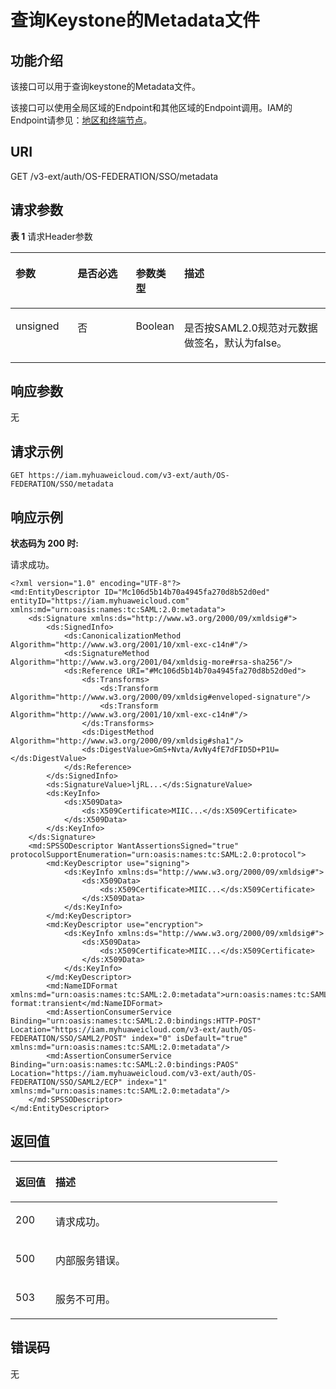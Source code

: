 # 查询Keystone的Metadata文件<a name="iam_13_0503"></a>

## 功能介绍<a name="zh-cn_topic_0224276972_section19917132312500"></a>

该接口可以用于查询keystone的Metadata文件。

该接口可以使用全局区域的Endpoint和其他区域的Endpoint调用。IAM的Endpoint请参见：[地区和终端节点](https://developer.huaweicloud.com/endpoint?IAM)。

## URI<a name="zh-cn_topic_0224276972_section13918162335012"></a>

GET /v3-ext/auth/OS-FEDERATION/SSO/metadata

## 请求参数<a name="zh-cn_topic_0224276972_section8918172311508"></a>

**表 1**  请求Header参数

<a name="zh-cn_topic_0224276972_HeaderParameter"></a>
<table><thead align="left"><tr id="zh-cn_topic_0224276972_row1991918233507"><th class="cellrowborder" valign="top" width="20%" id="mcps1.2.5.1.1"><p id="zh-cn_topic_0224276972_p19204231504"><a name="zh-cn_topic_0224276972_p19204231504"></a><a name="zh-cn_topic_0224276972_p19204231504"></a>参数</p>
</th>
<th class="cellrowborder" valign="top" width="20%" id="mcps1.2.5.1.2"><p id="zh-cn_topic_0224276972_p792116238508"><a name="zh-cn_topic_0224276972_p792116238508"></a><a name="zh-cn_topic_0224276972_p792116238508"></a>是否必选</p>
</th>
<th class="cellrowborder" valign="top" width="10%" id="mcps1.2.5.1.3"><p id="zh-cn_topic_0224276972_p18921202365015"><a name="zh-cn_topic_0224276972_p18921202365015"></a><a name="zh-cn_topic_0224276972_p18921202365015"></a>参数类型</p>
</th>
<th class="cellrowborder" valign="top" width="50%" id="mcps1.2.5.1.4"><p id="zh-cn_topic_0224276972_p159226237506"><a name="zh-cn_topic_0224276972_p159226237506"></a><a name="zh-cn_topic_0224276972_p159226237506"></a>描述</p>
</th>
</tr>
</thead>
<tbody><tr id="zh-cn_topic_0224276972_row0919823205010"><td class="cellrowborder" valign="top" width="20%" headers="mcps1.2.5.1.1 "><p id="zh-cn_topic_0224276972_p692222305015"><a name="zh-cn_topic_0224276972_p692222305015"></a><a name="zh-cn_topic_0224276972_p692222305015"></a>unsigned</p>
</td>
<td class="cellrowborder" valign="top" width="20%" headers="mcps1.2.5.1.2 "><p id="zh-cn_topic_0224276972_p10923112365015"><a name="zh-cn_topic_0224276972_p10923112365015"></a><a name="zh-cn_topic_0224276972_p10923112365015"></a>否</p>
</td>
<td class="cellrowborder" valign="top" width="10%" headers="mcps1.2.5.1.3 "><p id="zh-cn_topic_0224276972_p092312311507"><a name="zh-cn_topic_0224276972_p092312311507"></a><a name="zh-cn_topic_0224276972_p092312311507"></a>Boolean</p>
</td>
<td class="cellrowborder" valign="top" width="50%" headers="mcps1.2.5.1.4 "><p id="zh-cn_topic_0224276972_p4923823145016"><a name="zh-cn_topic_0224276972_p4923823145016"></a><a name="zh-cn_topic_0224276972_p4923823145016"></a>是否按SAML2.0规范对元数据做签名，默认为false。</p>
</td>
</tr>
</tbody>
</table>

## 响应参数<a name="zh-cn_topic_0224276972_section10924523115013"></a>

无

## 请求示例<a name="zh-cn_topic_0224276972_section592414239501"></a>

```
GET https://iam.myhuaweicloud.com/v3-ext/auth/OS-FEDERATION/SSO/metadata
```

## 响应示例<a name="zh-cn_topic_0224276972_section15925192319505"></a>

**状态码为 200 时:**

请求成功。

```
<?xml version="1.0" encoding="UTF-8"?>
<md:EntityDescriptor ID="Mc106d5b14b70a4945fa270d8b52d0ed" entityID="https://iam.myhuaweicloud.com" xmlns:md="urn:oasis:names:tc:SAML:2.0:metadata">
    <ds:Signature xmlns:ds="http://www.w3.org/2000/09/xmldsig#">
        <ds:SignedInfo>
            <ds:CanonicalizationMethod Algorithm="http://www.w3.org/2001/10/xml-exc-c14n#"/>
            <ds:SignatureMethod Algorithm="http://www.w3.org/2001/04/xmldsig-more#rsa-sha256"/>
            <ds:Reference URI="#Mc106d5b14b70a4945fa270d8b52d0ed">
                <ds:Transforms>
                    <ds:Transform Algorithm="http://www.w3.org/2000/09/xmldsig#enveloped-signature"/>
                    <ds:Transform Algorithm="http://www.w3.org/2001/10/xml-exc-c14n#"/>
                </ds:Transforms>
                <ds:DigestMethod Algorithm="http://www.w3.org/2000/09/xmldsig#sha1"/>
                <ds:DigestValue>GmS+Nvta/AvNy4fE7dFID5D+P1U=</ds:DigestValue>
            </ds:Reference>
        </ds:SignedInfo>
        <ds:SignatureValue>ljRL...</ds:SignatureValue>
        <ds:KeyInfo>
            <ds:X509Data>
                <ds:X509Certificate>MIIC...</ds:X509Certificate>
            </ds:X509Data>
        </ds:KeyInfo>
    </ds:Signature>
    <md:SPSSODescriptor WantAssertionsSigned="true" protocolSupportEnumeration="urn:oasis:names:tc:SAML:2.0:protocol">
        <md:KeyDescriptor use="signing">
            <ds:KeyInfo xmlns:ds="http://www.w3.org/2000/09/xmldsig#">
                <ds:X509Data>
                    <ds:X509Certificate>MIIC...</ds:X509Certificate>
                </ds:X509Data>
            </ds:KeyInfo>
        </md:KeyDescriptor>
        <md:KeyDescriptor use="encryption">
            <ds:KeyInfo xmlns:ds="http://www.w3.org/2000/09/xmldsig#">
                <ds:X509Data>
                    <ds:X509Certificate>MIIC...</ds:X509Certificate>
                </ds:X509Data>
            </ds:KeyInfo>
        </md:KeyDescriptor>
        <md:NameIDFormat xmlns:md="urn:oasis:names:tc:SAML:2.0:metadata">urn:oasis:names:tc:SAML:2.0:nameid-format:transient</md:NameIDFormat>
        <md:AssertionConsumerService Binding="urn:oasis:names:tc:SAML:2.0:bindings:HTTP-POST" Location="https://iam.myhuaweicloud.com/v3-ext/auth/OS-FEDERATION/SSO/SAML2/POST" index="0" isDefault="true" xmlns:md="urn:oasis:names:tc:SAML:2.0:metadata"/>
        <md:AssertionConsumerService Binding="urn:oasis:names:tc:SAML:2.0:bindings:PAOS" Location="https://iam.myhuaweicloud.com/v3-ext/auth/OS-FEDERATION/SSO/SAML2/ECP" index="1" xmlns:md="urn:oasis:names:tc:SAML:2.0:metadata"/>
    </md:SPSSODescriptor>
</md:EntityDescriptor>
```

## 返回值<a name="zh-cn_topic_0224276972_section392752305013"></a>

<a name="zh-cn_topic_0224276972_table4328"></a>
<table><thead align="left"><tr id="zh-cn_topic_0224276972_row1892872317506"><th class="cellrowborder" valign="top" width="15%" id="mcps1.1.3.1.1"><p id="zh-cn_topic_0224276972_p692942375014"><a name="zh-cn_topic_0224276972_p692942375014"></a><a name="zh-cn_topic_0224276972_p692942375014"></a>返回值</p>
</th>
<th class="cellrowborder" valign="top" width="85%" id="mcps1.1.3.1.2"><p id="zh-cn_topic_0224276972_p3930323195011"><a name="zh-cn_topic_0224276972_p3930323195011"></a><a name="zh-cn_topic_0224276972_p3930323195011"></a>描述</p>
</th>
</tr>
</thead>
<tbody><tr id="zh-cn_topic_0224276972_row2928523155017"><td class="cellrowborder" valign="top" width="15%" headers="mcps1.1.3.1.1 "><p id="zh-cn_topic_0224276972_p169306239501"><a name="zh-cn_topic_0224276972_p169306239501"></a><a name="zh-cn_topic_0224276972_p169306239501"></a>200</p>
</td>
<td class="cellrowborder" valign="top" width="85%" headers="mcps1.1.3.1.2 "><p id="zh-cn_topic_0224276972_p39309235505"><a name="zh-cn_topic_0224276972_p39309235505"></a><a name="zh-cn_topic_0224276972_p39309235505"></a>请求成功。</p>
</td>
</tr>
<tr id="zh-cn_topic_0224276972_row292812236507"><td class="cellrowborder" valign="top" width="15%" headers="mcps1.1.3.1.1 "><p id="zh-cn_topic_0224276972_p1593117237504"><a name="zh-cn_topic_0224276972_p1593117237504"></a><a name="zh-cn_topic_0224276972_p1593117237504"></a>500</p>
</td>
<td class="cellrowborder" valign="top" width="85%" headers="mcps1.1.3.1.2 "><p id="zh-cn_topic_0224276972_p1193142315020"><a name="zh-cn_topic_0224276972_p1193142315020"></a><a name="zh-cn_topic_0224276972_p1193142315020"></a>内部服务错误。</p>
</td>
</tr>
<tr id="zh-cn_topic_0224276972_row2928923195016"><td class="cellrowborder" valign="top" width="15%" headers="mcps1.1.3.1.1 "><p id="zh-cn_topic_0224276972_p18932112315502"><a name="zh-cn_topic_0224276972_p18932112315502"></a><a name="zh-cn_topic_0224276972_p18932112315502"></a>503</p>
</td>
<td class="cellrowborder" valign="top" width="85%" headers="mcps1.1.3.1.2 "><p id="zh-cn_topic_0224276972_p593392345012"><a name="zh-cn_topic_0224276972_p593392345012"></a><a name="zh-cn_topic_0224276972_p593392345012"></a>服务不可用。</p>
</td>
</tr>
</tbody>
</table>

## 错误码<a name="zh-cn_topic_0224276972_section1393316230506"></a>

无

